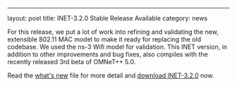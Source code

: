 ---
layout: post
title: INET-3.2.0 Stable Release Available
category: news

For this release, we put a lot of work into refining and validating the new, extensible 802.11 MAC model to make it ready for replacing the old codebase. We used the ns-3 Wifi model for validation. This INET version, in addition to other improvements and bug fixes, also compiles with the recently released 3rd beta of OMNeT++ 5.0.

Read the
[what's new](https://github.com/inet-framework/inet/blob/v3.2.0/WHATSNEW) file for more detail and
[download INET-3.2.0](https://github.com/inet-framework/inet/releases/download/v3.2.0/inet-3.2.0-src.tgz)
now.